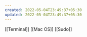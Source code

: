 ```yaml
---
created: 2022-05-04T23:49:37+05:30
updated: 2022-05-04T23:49:37+05:30
---
```

[[Terminal]]
[[Mac OS]]
[[Sudo]]